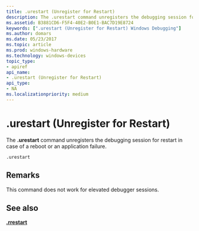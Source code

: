 ```yaml
---
title: .urestart (Unregister for Restart)
description: The .urestart command unregisters the debugging session for restart in case of a reboot or an application failure.
ms.assetid: B3881CD6-F5F4-40E2-B0E1-BAC7D19E8724
keywords: [".urestart (Unregister for Restart) Windows Debugging"]
ms.author: domars
ms.date: 05/23/2017
ms.topic: article
ms.prod: windows-hardware
ms.technology: windows-devices
topic_type:
- apiref
api_name:
- .urestart (Unregister for Restart)
api_type:
- NA
ms.localizationpriority: medium
---
```


# .urestart (Unregister for Restart)


The **.urestart** command unregisters the debugging session for restart in case of a reboot or an application failure.

```
.urestart
```

Remarks
-------

This command does not work for elevated debugger sessions.

## <span id="see_also"></span>See also


[**.rrestart**](-rrestart--register-for-restart-.md)

 

 






